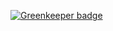 
[![Greenkeeper badge](https://badges.greenkeeper.io/tomayac/twtr-sample.svg)](https://greenkeeper.io/)
